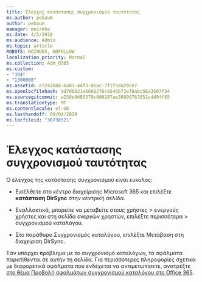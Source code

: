 ```yaml
---
title: Έλεγχος κατάστασης συγχρονισμού ταυτότητας
ms.author: pebaum
author: pebaum
manager: mnirkhe
ms.date: 4/5/2018
ms.audience: Admin
ms.topic: article
ROBOTS: NOINDEX, NOFOLLOW
localization_priority: Normal
ms.collection: Adm_O365
ms.custom:
- "304"
- "1300008"
ms.assetid: e7242604-6a81-44f3-86ac-7f1f5da29ce7
ms.openlocfilehash: 9d706021a6666270c8545b73e78abc56a3507f34
ms.sourcegitcommit: a256e8680379c006287ae30996763051c4d9ff85
ms.translationtype: MT
ms.contentlocale: el-GR
ms.lasthandoff: 09/04/2019
ms.locfileid: "36738521"
---
```

# <a name="check-aad-identity-sync-status"></a>Έλεγχος κατάστασης συγχρονισμού ταυτότητας

Ο έλεγχος της κατάστασης συγχρονισμού είναι εύκολος:
  
- Εισέλθετε στο κέντρο διαχείρισης Microsoft 365 και επιλέξτε **κατάσταση DirSync** στην κεντρική σελίδα.

- Εναλλακτικά, μπορείτε να μεταβείτε στους χρήστες \> ενεργούς χρήστες και στη σελίδα ενεργών χρηστών, επιλέξτε περισσότερα \> συγχρονισμού καταλόγου.

- Στο παράθυρο Συγχρονισμός καταλόγου, επιλέξτε Μετάβαση στη διαχείριση DirSync.

Εάν υπάρχει πρόβλημα με το συγχρονισμό καταλόγων, τα σφάλματα παρατίθενται σε αυτήν τη σελίδα. Για περισσότερες πληροφορίες σχετικά με διαφορετικά σφάλματα που ενδέχεται να αντιμετωπίσετε, ανατρέξτε [στο θέμα Προβολή σφαλμάτων συγχρονισμού καταλόγου στο Office 365](https://docs.microsoft.com//office365/enterprise/identify-directory-synchronization-errors).
  